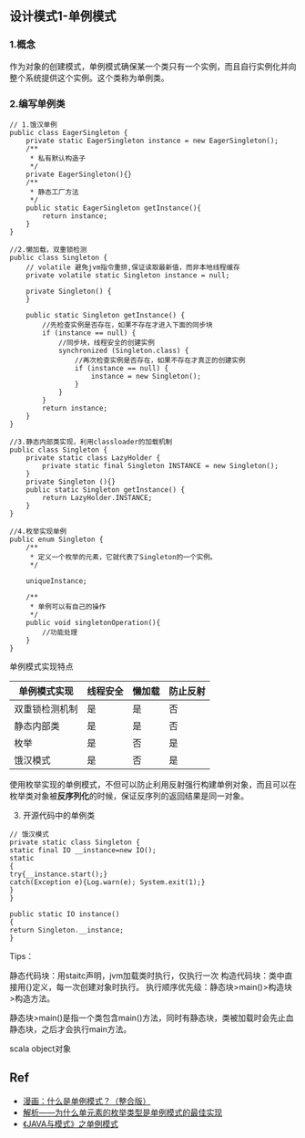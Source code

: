 ## 设计模式1-单例模式

### 1.概念

作为对象的创建模式，单例模式确保某一个类只有一个实例，而且自行实例化并向整个系统提供这个实例。这个类称为单例类。



### 2.编写单例类

```
// 1.饿汉单例
public class EagerSingleton {
    private static EagerSingleton instance = new EagerSingleton();
    /**
     * 私有默认构造子
     */
    private EagerSingleton(){}
    /**
     * 静态工厂方法
     */
    public static EagerSingleton getInstance(){
        return instance;
    }
}

//2.懒加载，双重锁检测
public class Singleton {
    // volatile 避免jvm指令重排,保证读取最新值，而非本地线程缓存
    private volatile static Singleton instance = null;

    private Singleton() {
    }

    public static Singleton getInstance() {
        //先检查实例是否存在，如果不存在才进入下面的同步块
        if (instance == null) {
            //同步块，线程安全的创建实例
            synchronized (Singleton.class) {
                //再次检查实例是否存在，如果不存在才真正的创建实例
                if (instance == null) {
                    instance = new Singleton();
                }
            }
        }
        return instance;
    }
}

//3.静态内部类实现，利用classloader的加载机制
public class Singleton {
    private static class LazyHolder {
        private static final Singleton INSTANCE = new Singleton();
    }
    private Singleton (){}
    public static Singleton getInstance() {
        return LazyHolder.INSTANCE;
    }
}

//4.枚举实现单例
public enum Singleton {
    /**
     * 定义一个枚举的元素，它就代表了Singleton的一个实例。
     */
    
    uniqueInstance;
    
    /**
     * 单例可以有自己的操作
     */
    public void singletonOperation(){
        //功能处理
    }
}
```

单例模式实现特点

| 单例模式实现   | 线程安全 | 懒加载 | 防止反射 |
| -------------- | -------- | ------ | -------- |
| 双重锁检测机制 | 是       | 是     | 否       |
| 静态内部类     | 是       | 是     | 否       |
| 枚举           | 是       | 否     | 是       |
| 饿汉模式       | 是       | 否     | 是       |

使用枚举实现的单例模式，不但可以防止利用反射强行构建单例对象，而且可以在枚举类对象被**反序列化**的时候，保证反序列的返回结果是同一对象。



3. 开源代码中的单例类

```
// 饿汉模式
private static class Singleton {
static final IO __instance=new IO();
static
{
try{__instance.start();}
catch(Exception e){Log.warn(e); System.exit(1);}
}
}

public static IO instance()
{
return Singleton.__instance;
}
```

Tips：

静态代码块：用staitc声明，jvm加载类时执行，仅执行一次
构造代码块：类中直接用{}定义，每一次创建对象时执行。
执行顺序优先级：静态块>main()>构造块>构造方法。

静态块>main()是指一个类包含main()方法，同时有静态块，类被加载时会先止血静态块，之后才会执行main方法。



scala object对象





## Ref

- [漫画：什么是单例模式？（整合版）](https://mp.weixin.qq.com/s?__biz=MzI2NjA3NTc4Ng==&mid=2652079819&idx=1&sn=9aff561b9d2c577a585c4d5bd60d0b36&chksm=f1748d2ec6030438ce41c0511266db4b796ce84373d7495bef08c0e1cb318febb533b4aa18aa&scene=0&key=992663b93d3579e7f267355cc7eae43be3842c871f753d748969472e90acb5bda8f16f6ef4b2d194f08ea957bccf516a093afe11d5d4ddadbcea1103d57eee45858af398b65a8545a659816e5fa66a998bb04d92fd9371f687f532cd8622797679d7bec614c03015bec7816b2c4262effc1745fcf5c1b5a5d270e0f8b8faa299&ascene=14&uin=MjI0OTk4MTg2NA%3D%3D&devicetype=Windows+10+x64&version=6300002f&lang=zh_CN&exportkey=ARO42%2Flfq8HYO2zE%2FXP2wK4%3D&pass_ticket=j8Vsn2qFKV27IDHiG7GW%2FZn8nH%2Fv5cMk%2FdtcA1Bt%2FtAl7lJ0%2B7kzaX4zSOHh6rwL&wx_header=0)
- [解析——为什么单元素的枚举类型是单例模式的最佳实现](https://blog.csdn.net/whgtheone/article/details/82990139)
- [《JAVA与模式》之单例模式](https://www.cnblogs.com/java-my-life/archive/2012/03/31/2425631.html)


